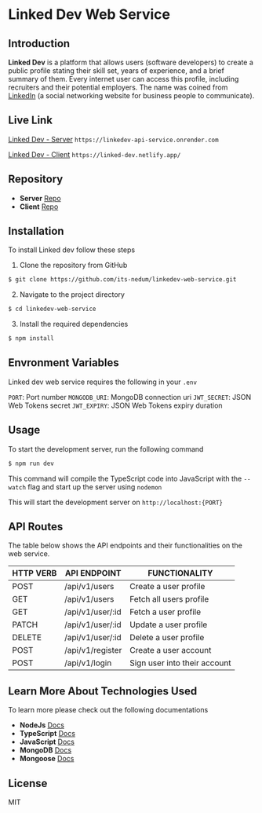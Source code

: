 # Linked Dev Web Service

## Introduction

**Linked Dev** is a platform that allows users (software developers) to create a public profile stating their skill set, years of experience, and a brief summary of them. Every internet user can access this profile, including recruiters and their potential employers.
The name was coined from [LinkedIn](https://www.linkedin.com) (a social networking website for business people to communicate).

## Live Link

[Linked Dev - Server](https://linkedev-api-service.onrender.com) `https://linkedev-api-service.onrender.com`

[Linked Dev - Client](https://linked-dev.netlify.app/) `https://linked-dev.netlify.app/`

## Repository
- **Server** [Repo](https://github.com/its-nedum/linkedev-web-service)
- **Client** [Repo](https://github.com/its-nedum/linkedev-web-client)

## Installation

To install Linked dev follow these steps
1. Clone the repository from GitHub
```bash
$ git clone https://github.com/its-nedum/linkedev-web-service.git
```
2. Navigate to the project directory
```bash
$ cd linkedev-web-service
```
3. Install the required dependencies
```bash
$ npm install
```

## Envronment Variables
Linked dev web service requires the following in your `.env`

`PORT`: Port number
`MONGODB_URI`: MongoDB connection uri
`JWT_SECRET`: JSON Web Tokens secret
`JWT_EXPIRY`: JSON Web Tokens expiry duration

## Usage

To start the development server, run the following command

```bash
$ npm run dev
```
This command will compile the TypeScript code into JavaScript with the `--watch` flag and start up the server using `nodemon`

This will start the development server on `http://localhost:{PORT}`

## API Routes
The table below shows the API endpoints and their functionalities on the web service.

<table>
	<thead>
		<th>HTTP VERB</th>
		<th>API ENDPOINT</th>
		<th>FUNCTIONALITY</th>
	</thead>
    <tbody>
        <tr>
            <td>POST</td>
            <td>/api/v1/users</td>
            <td>Create a user profile</td>
        </tr>
        <tr>
            <td>GET</td>
            <td>/api/v1/users</td>
            <td>Fetch all users profile</td>
        </tr>
        <tr>
            <td>GET</td>
            <td>/api/v1/user/:id</td>
            <td>Fetch a user profile</td>
        </tr>
        <tr>
            <td>PATCH</td>
            <td>/api/v1/user/:id</td>
            <td>Update a user profile</td>
        </tr>
        <tr>
            <td>DELETE</td>
            <td>/api/v1/user/:id</td>
            <td>Delete a user profile</td>
        </tr>
        <tr>
            <td>POST</td>
            <td>/api/v1/register</td>
            <td>Create a user account</td>
        </tr>
        <tr>
            <td>POST</td>
            <td>/api/v1/login</td>
            <td>Sign user into their account</td>
        </tr>
    </tbody>
</table>

## Learn More About Technologies Used

To learn more please check out the following documentations

- **NodeJs** [Docs](https://nodejs.dev/en/api/v19/documentation/)
- **TypeScript** [Docs](https://www.typescriptlang.org/docs/)
- **JavaScript** [Docs](https://developer.mozilla.org/en-US/docs/Web/JavaScript)
- **MongoDB** [Docs](https://www.mongodb.com/docs/)
- **Mongoose** [Docs](https://mongoosejs.com/docs/)

## License

MIT